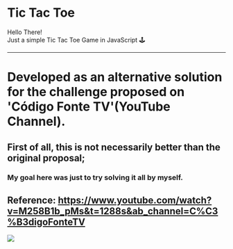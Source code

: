 # Tic Tac Toe
Hello There!<br>
Just a simple Tic Tac Toe Game in JavaScript 🕹<br>

----

# Developed as an alternative solution for the challenge proposed on 'Código Fonte TV'(YouTube Channel).
## First of all, this is not necessarily better than the original proposal;
### My goal here was just to try solving it all by myself.

## Reference: https://www.youtube.com/watch?v=M258B1b_pMs&t=1288s&ab_channel=C%C3%B3digoFonteTV

<a href="https://www.linkedin.com/in/lucastheodoro/">
  <img src="https://user-images.githubusercontent.com/94143290/161193959-fef6747c-f323-4534-b3f3-9d02e223a5db.png"
</a>
